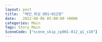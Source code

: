 ```yaml
---
layout: post
title:  "메인_회상_001~012장"
date:   2022-06-06 05:00:00 +0000
categories: Main
Tags: Story Main
SceneCode: ["scene_skip_cp001-012_q1_s10"]
---
```

